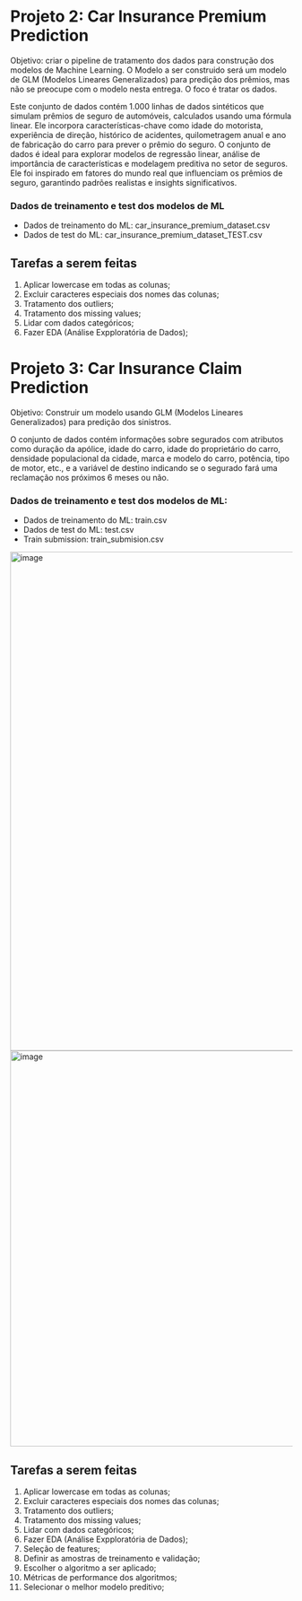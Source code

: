 # Projeto 2: Car Insurance Premium Prediction

Objetivo: criar o pipeline de tratamento dos dados para construção dos modelos de Machine Learning. O Modelo a ser construido será um modelo de GLM (Modelos Lineares Generalizados) para predição dos prêmios, mas não se preocupe com o modelo nesta entrega. O foco é tratar os dados.

Este conjunto de dados contém 1.000 linhas de dados sintéticos que simulam prêmios de seguro de automóveis, calculados usando uma fórmula linear. Ele incorpora características-chave como idade do motorista, experiência de direção, histórico de acidentes, quilometragem anual e ano de fabricação do carro para prever o prêmio do seguro.
O conjunto de dados é ideal para explorar modelos de regressão linear, análise de importância de características e modelagem preditiva no setor de seguros. Ele foi inspirado em fatores do mundo real que influenciam os prêmios de seguro, garantindo padrões realistas e insights significativos.

### Dados de treinamento e test dos modelos de ML
* Dados de treinamento do ML: car_insurance_premium_dataset.csv
* Dados de test do ML: car_insurance_premium_dataset_TEST.csv

## Tarefas a serem feitas
1. Aplicar lowercase em todas as colunas;
2. Excluir caracteres especiais dos nomes das colunas;
3. Tratamento dos outliers;
4. Tratamento dos missing values;
5. Lidar com dados categóricos;
6. Fazer EDA (Análise Expploratória de Dados);

# Projeto 3: Car Insurance Claim Prediction

Objetivo: Construir um modelo usando GLM (Modelos Lineares Generalizados) para predição dos sinistros.

O conjunto de dados contém informações sobre segurados com atributos como duração da apólice, idade do carro, idade do proprietário do carro, densidade populacional da cidade, marca e modelo do carro, potência, tipo de motor, etc., e a variável de destino indicando se o segurado fará uma reclamação nos próximos 6 meses ou não.

### Dados de treinamento e test dos modelos de ML:
* Dados de treinamento do ML: train.csv
* Dados de test do ML: test.csv
* Train submission: train_submision.csv

<img width="1142" height="890" alt="image" src="https://github.com/user-attachments/assets/79502d44-f387-4347-ae68-1b910807633a" />

<img width="1145" height="706" alt="image" src="https://github.com/user-attachments/assets/3cc3a93a-99a6-4d40-80ee-c423988ff44a" />

## Tarefas a serem feitas
1. Aplicar lowercase em todas as colunas;
2. Excluir caracteres especiais dos nomes das colunas;
3. Tratamento dos outliers;
4. Tratamento dos missing values;
5. Lidar com dados categóricos;
6. Fazer EDA (Análise Expploratória de Dados);
7. Seleção de features;
8. Definir as amostras de treinamento e validação;
9. Escolher o algoritmo a ser aplicado;
10. Métricas de performance dos algoritmos;
11. Selecionar o melhor modelo preditivo;
